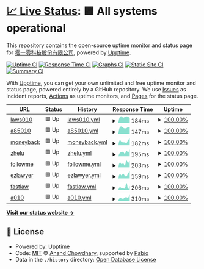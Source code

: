 # [📈 Live Status](https://upptime.010.tw): <!--live status--> **🟩 All systems operational**

This repository contains the open-source uptime monitor and status page for [零一零科技股份有限公司](https://010.tw), powered by [Upptime](https://github.com/upptime/upptime).

[![Uptime CI](https://github.com/010tech/upptime/workflows/Uptime%20CI/badge.svg)](https://github.com/010tech/upptime/actions?query=workflow%3A%22Uptime+CI%22)
[![Response Time CI](https://github.com/010tech/upptime/workflows/Response%20Time%20CI/badge.svg)](https://github.com/010tech/upptime/actions?query=workflow%3A%22Response+Time+CI%22)
[![Graphs CI](https://github.com/010tech/upptime/workflows/Graphs%20CI/badge.svg)](https://github.com/010tech/upptime/actions?query=workflow%3A%22Graphs+CI%22)
[![Static Site CI](https://github.com/010tech/upptime/workflows/Static%20Site%20CI/badge.svg)](https://github.com/010tech/upptime/actions?query=workflow%3A%22Static+Site+CI%22)
[![Summary CI](https://github.com/010tech/upptime/workflows/Summary%20CI/badge.svg)](https://github.com/010tech/upptime/actions?query=workflow%3A%22Summary+CI%22)

With [Upptime](https://upptime.js.org), you can get your own unlimited and free uptime monitor and status page, powered entirely by a GitHub repository. We use [Issues](https://github.com/010tech/upptime/issues) as incident reports, [Actions](https://github.com/010tech/upptime/actions) as uptime monitors, and [Pages](https://upptime.010.tw) for the status page.

<!--start: status pages-->
<!-- This summary is generated by Upptime (https://github.com/upptime/upptime) -->
<!-- Do not edit this manually, your changes will be overwritten -->
<!-- prettier-ignore -->
| URL | Status | History | Response Time | Uptime |
| --- | ------ | ------- | ------------- | ------ |
| <img alt="" src="https://icons.duckduckgo.com/ip3/laws010.com.ico" height="13"> [laws010](https://laws010.com) | 🟩 Up | [laws010.yml](https://github.com/010tech/upptime/commits/HEAD/history/laws010.yml) | <details><summary><img alt="Response time graph" src="./graphs/laws010/response-time-week.png" height="20"> 184ms</summary><br><a href="https://upptime.010.tw/history/laws010"><img alt="Response time 219" src="https://img.shields.io/endpoint?url=https%3A%2F%2Fraw.githubusercontent.com%2F010tech%2Fupptime%2FHEAD%2Fapi%2Flaws010%2Fresponse-time.json"></a><br><a href="https://upptime.010.tw/history/laws010"><img alt="24-hour response time 152" src="https://img.shields.io/endpoint?url=https%3A%2F%2Fraw.githubusercontent.com%2F010tech%2Fupptime%2FHEAD%2Fapi%2Flaws010%2Fresponse-time-day.json"></a><br><a href="https://upptime.010.tw/history/laws010"><img alt="7-day response time 184" src="https://img.shields.io/endpoint?url=https%3A%2F%2Fraw.githubusercontent.com%2F010tech%2Fupptime%2FHEAD%2Fapi%2Flaws010%2Fresponse-time-week.json"></a><br><a href="https://upptime.010.tw/history/laws010"><img alt="30-day response time 209" src="https://img.shields.io/endpoint?url=https%3A%2F%2Fraw.githubusercontent.com%2F010tech%2Fupptime%2FHEAD%2Fapi%2Flaws010%2Fresponse-time-month.json"></a><br><a href="https://upptime.010.tw/history/laws010"><img alt="1-year response time 219" src="https://img.shields.io/endpoint?url=https%3A%2F%2Fraw.githubusercontent.com%2F010tech%2Fupptime%2FHEAD%2Fapi%2Flaws010%2Fresponse-time-year.json"></a></details> | <details><summary><a href="https://upptime.010.tw/history/laws010">100.00%</a></summary><a href="https://upptime.010.tw/history/laws010"><img alt="All-time uptime 100.00%" src="https://img.shields.io/endpoint?url=https%3A%2F%2Fraw.githubusercontent.com%2F010tech%2Fupptime%2FHEAD%2Fapi%2Flaws010%2Fuptime.json"></a><br><a href="https://upptime.010.tw/history/laws010"><img alt="24-hour uptime 100.00%" src="https://img.shields.io/endpoint?url=https%3A%2F%2Fraw.githubusercontent.com%2F010tech%2Fupptime%2FHEAD%2Fapi%2Flaws010%2Fuptime-day.json"></a><br><a href="https://upptime.010.tw/history/laws010"><img alt="7-day uptime 100.00%" src="https://img.shields.io/endpoint?url=https%3A%2F%2Fraw.githubusercontent.com%2F010tech%2Fupptime%2FHEAD%2Fapi%2Flaws010%2Fuptime-week.json"></a><br><a href="https://upptime.010.tw/history/laws010"><img alt="30-day uptime 100.00%" src="https://img.shields.io/endpoint?url=https%3A%2F%2Fraw.githubusercontent.com%2F010tech%2Fupptime%2FHEAD%2Fapi%2Flaws010%2Fuptime-month.json"></a><br><a href="https://upptime.010.tw/history/laws010"><img alt="1-year uptime 100.00%" src="https://img.shields.io/endpoint?url=https%3A%2F%2Fraw.githubusercontent.com%2F010tech%2Fupptime%2FHEAD%2Fapi%2Flaws010%2Fuptime-year.json"></a></details>
| <img alt="" src="https://icons.duckduckgo.com/ip3/85010.tw.ico" height="13"> [a85010](https://85010.tw) | 🟩 Up | [a85010.yml](https://github.com/010tech/upptime/commits/HEAD/history/a85010.yml) | <details><summary><img alt="Response time graph" src="./graphs/a85010/response-time-week.png" height="20"> 147ms</summary><br><a href="https://upptime.010.tw/history/a85010"><img alt="Response time 222" src="https://img.shields.io/endpoint?url=https%3A%2F%2Fraw.githubusercontent.com%2F010tech%2Fupptime%2FHEAD%2Fapi%2Fa85010%2Fresponse-time.json"></a><br><a href="https://upptime.010.tw/history/a85010"><img alt="24-hour response time 148" src="https://img.shields.io/endpoint?url=https%3A%2F%2Fraw.githubusercontent.com%2F010tech%2Fupptime%2FHEAD%2Fapi%2Fa85010%2Fresponse-time-day.json"></a><br><a href="https://upptime.010.tw/history/a85010"><img alt="7-day response time 147" src="https://img.shields.io/endpoint?url=https%3A%2F%2Fraw.githubusercontent.com%2F010tech%2Fupptime%2FHEAD%2Fapi%2Fa85010%2Fresponse-time-week.json"></a><br><a href="https://upptime.010.tw/history/a85010"><img alt="30-day response time 212" src="https://img.shields.io/endpoint?url=https%3A%2F%2Fraw.githubusercontent.com%2F010tech%2Fupptime%2FHEAD%2Fapi%2Fa85010%2Fresponse-time-month.json"></a><br><a href="https://upptime.010.tw/history/a85010"><img alt="1-year response time 222" src="https://img.shields.io/endpoint?url=https%3A%2F%2Fraw.githubusercontent.com%2F010tech%2Fupptime%2FHEAD%2Fapi%2Fa85010%2Fresponse-time-year.json"></a></details> | <details><summary><a href="https://upptime.010.tw/history/a85010">100.00%</a></summary><a href="https://upptime.010.tw/history/a85010"><img alt="All-time uptime 100.00%" src="https://img.shields.io/endpoint?url=https%3A%2F%2Fraw.githubusercontent.com%2F010tech%2Fupptime%2FHEAD%2Fapi%2Fa85010%2Fuptime.json"></a><br><a href="https://upptime.010.tw/history/a85010"><img alt="24-hour uptime 100.00%" src="https://img.shields.io/endpoint?url=https%3A%2F%2Fraw.githubusercontent.com%2F010tech%2Fupptime%2FHEAD%2Fapi%2Fa85010%2Fuptime-day.json"></a><br><a href="https://upptime.010.tw/history/a85010"><img alt="7-day uptime 100.00%" src="https://img.shields.io/endpoint?url=https%3A%2F%2Fraw.githubusercontent.com%2F010tech%2Fupptime%2FHEAD%2Fapi%2Fa85010%2Fuptime-week.json"></a><br><a href="https://upptime.010.tw/history/a85010"><img alt="30-day uptime 100.00%" src="https://img.shields.io/endpoint?url=https%3A%2F%2Fraw.githubusercontent.com%2F010tech%2Fupptime%2FHEAD%2Fapi%2Fa85010%2Fuptime-month.json"></a><br><a href="https://upptime.010.tw/history/a85010"><img alt="1-year uptime 100.00%" src="https://img.shields.io/endpoint?url=https%3A%2F%2Fraw.githubusercontent.com%2F010tech%2Fupptime%2FHEAD%2Fapi%2Fa85010%2Fuptime-year.json"></a></details>
| <img alt="" src="https://icons.duckduckgo.com/ip3/moneyback.co.ico" height="13"> [moneyback](https://moneyback.co) | 🟩 Up | [moneyback.yml](https://github.com/010tech/upptime/commits/HEAD/history/moneyback.yml) | <details><summary><img alt="Response time graph" src="./graphs/moneyback/response-time-week.png" height="20"> 182ms</summary><br><a href="https://upptime.010.tw/history/moneyback"><img alt="Response time 203" src="https://img.shields.io/endpoint?url=https%3A%2F%2Fraw.githubusercontent.com%2F010tech%2Fupptime%2FHEAD%2Fapi%2Fmoneyback%2Fresponse-time.json"></a><br><a href="https://upptime.010.tw/history/moneyback"><img alt="24-hour response time 316" src="https://img.shields.io/endpoint?url=https%3A%2F%2Fraw.githubusercontent.com%2F010tech%2Fupptime%2FHEAD%2Fapi%2Fmoneyback%2Fresponse-time-day.json"></a><br><a href="https://upptime.010.tw/history/moneyback"><img alt="7-day response time 182" src="https://img.shields.io/endpoint?url=https%3A%2F%2Fraw.githubusercontent.com%2F010tech%2Fupptime%2FHEAD%2Fapi%2Fmoneyback%2Fresponse-time-week.json"></a><br><a href="https://upptime.010.tw/history/moneyback"><img alt="30-day response time 207" src="https://img.shields.io/endpoint?url=https%3A%2F%2Fraw.githubusercontent.com%2F010tech%2Fupptime%2FHEAD%2Fapi%2Fmoneyback%2Fresponse-time-month.json"></a><br><a href="https://upptime.010.tw/history/moneyback"><img alt="1-year response time 203" src="https://img.shields.io/endpoint?url=https%3A%2F%2Fraw.githubusercontent.com%2F010tech%2Fupptime%2FHEAD%2Fapi%2Fmoneyback%2Fresponse-time-year.json"></a></details> | <details><summary><a href="https://upptime.010.tw/history/moneyback">100.00%</a></summary><a href="https://upptime.010.tw/history/moneyback"><img alt="All-time uptime 99.95%" src="https://img.shields.io/endpoint?url=https%3A%2F%2Fraw.githubusercontent.com%2F010tech%2Fupptime%2FHEAD%2Fapi%2Fmoneyback%2Fuptime.json"></a><br><a href="https://upptime.010.tw/history/moneyback"><img alt="24-hour uptime 100.00%" src="https://img.shields.io/endpoint?url=https%3A%2F%2Fraw.githubusercontent.com%2F010tech%2Fupptime%2FHEAD%2Fapi%2Fmoneyback%2Fuptime-day.json"></a><br><a href="https://upptime.010.tw/history/moneyback"><img alt="7-day uptime 100.00%" src="https://img.shields.io/endpoint?url=https%3A%2F%2Fraw.githubusercontent.com%2F010tech%2Fupptime%2FHEAD%2Fapi%2Fmoneyback%2Fuptime-week.json"></a><br><a href="https://upptime.010.tw/history/moneyback"><img alt="30-day uptime 99.94%" src="https://img.shields.io/endpoint?url=https%3A%2F%2Fraw.githubusercontent.com%2F010tech%2Fupptime%2FHEAD%2Fapi%2Fmoneyback%2Fuptime-month.json"></a><br><a href="https://upptime.010.tw/history/moneyback"><img alt="1-year uptime 99.95%" src="https://img.shields.io/endpoint?url=https%3A%2F%2Fraw.githubusercontent.com%2F010tech%2Fupptime%2FHEAD%2Fapi%2Fmoneyback%2Fuptime-year.json"></a></details>
| <img alt="" src="https://icons.duckduckgo.com/ip3/zhelu.tw.ico" height="13"> [zhelu](https://zhelu.tw) | 🟩 Up | [zhelu.yml](https://github.com/010tech/upptime/commits/HEAD/history/zhelu.yml) | <details><summary><img alt="Response time graph" src="./graphs/zhelu/response-time-week.png" height="20"> 195ms</summary><br><a href="https://upptime.010.tw/history/zhelu"><img alt="Response time 315" src="https://img.shields.io/endpoint?url=https%3A%2F%2Fraw.githubusercontent.com%2F010tech%2Fupptime%2FHEAD%2Fapi%2Fzhelu%2Fresponse-time.json"></a><br><a href="https://upptime.010.tw/history/zhelu"><img alt="24-hour response time 307" src="https://img.shields.io/endpoint?url=https%3A%2F%2Fraw.githubusercontent.com%2F010tech%2Fupptime%2FHEAD%2Fapi%2Fzhelu%2Fresponse-time-day.json"></a><br><a href="https://upptime.010.tw/history/zhelu"><img alt="7-day response time 195" src="https://img.shields.io/endpoint?url=https%3A%2F%2Fraw.githubusercontent.com%2F010tech%2Fupptime%2FHEAD%2Fapi%2Fzhelu%2Fresponse-time-week.json"></a><br><a href="https://upptime.010.tw/history/zhelu"><img alt="30-day response time 198" src="https://img.shields.io/endpoint?url=https%3A%2F%2Fraw.githubusercontent.com%2F010tech%2Fupptime%2FHEAD%2Fapi%2Fzhelu%2Fresponse-time-month.json"></a><br><a href="https://upptime.010.tw/history/zhelu"><img alt="1-year response time 315" src="https://img.shields.io/endpoint?url=https%3A%2F%2Fraw.githubusercontent.com%2F010tech%2Fupptime%2FHEAD%2Fapi%2Fzhelu%2Fresponse-time-year.json"></a></details> | <details><summary><a href="https://upptime.010.tw/history/zhelu">100.00%</a></summary><a href="https://upptime.010.tw/history/zhelu"><img alt="All-time uptime 99.97%" src="https://img.shields.io/endpoint?url=https%3A%2F%2Fraw.githubusercontent.com%2F010tech%2Fupptime%2FHEAD%2Fapi%2Fzhelu%2Fuptime.json"></a><br><a href="https://upptime.010.tw/history/zhelu"><img alt="24-hour uptime 100.00%" src="https://img.shields.io/endpoint?url=https%3A%2F%2Fraw.githubusercontent.com%2F010tech%2Fupptime%2FHEAD%2Fapi%2Fzhelu%2Fuptime-day.json"></a><br><a href="https://upptime.010.tw/history/zhelu"><img alt="7-day uptime 100.00%" src="https://img.shields.io/endpoint?url=https%3A%2F%2Fraw.githubusercontent.com%2F010tech%2Fupptime%2FHEAD%2Fapi%2Fzhelu%2Fuptime-week.json"></a><br><a href="https://upptime.010.tw/history/zhelu"><img alt="30-day uptime 99.97%" src="https://img.shields.io/endpoint?url=https%3A%2F%2Fraw.githubusercontent.com%2F010tech%2Fupptime%2FHEAD%2Fapi%2Fzhelu%2Fuptime-month.json"></a><br><a href="https://upptime.010.tw/history/zhelu"><img alt="1-year uptime 99.97%" src="https://img.shields.io/endpoint?url=https%3A%2F%2Fraw.githubusercontent.com%2F010tech%2Fupptime%2FHEAD%2Fapi%2Fzhelu%2Fuptime-year.json"></a></details>
| <img alt="" src="https://icons.duckduckgo.com/ip3/followme.law.ico" height="13"> [followme](https://followme.law) | 🟩 Up | [followme.yml](https://github.com/010tech/upptime/commits/HEAD/history/followme.yml) | <details><summary><img alt="Response time graph" src="./graphs/followme/response-time-week.png" height="20"> 203ms</summary><br><a href="https://upptime.010.tw/history/followme"><img alt="Response time 241" src="https://img.shields.io/endpoint?url=https%3A%2F%2Fraw.githubusercontent.com%2F010tech%2Fupptime%2FHEAD%2Fapi%2Ffollowme%2Fresponse-time.json"></a><br><a href="https://upptime.010.tw/history/followme"><img alt="24-hour response time 292" src="https://img.shields.io/endpoint?url=https%3A%2F%2Fraw.githubusercontent.com%2F010tech%2Fupptime%2FHEAD%2Fapi%2Ffollowme%2Fresponse-time-day.json"></a><br><a href="https://upptime.010.tw/history/followme"><img alt="7-day response time 203" src="https://img.shields.io/endpoint?url=https%3A%2F%2Fraw.githubusercontent.com%2F010tech%2Fupptime%2FHEAD%2Fapi%2Ffollowme%2Fresponse-time-week.json"></a><br><a href="https://upptime.010.tw/history/followme"><img alt="30-day response time 222" src="https://img.shields.io/endpoint?url=https%3A%2F%2Fraw.githubusercontent.com%2F010tech%2Fupptime%2FHEAD%2Fapi%2Ffollowme%2Fresponse-time-month.json"></a><br><a href="https://upptime.010.tw/history/followme"><img alt="1-year response time 241" src="https://img.shields.io/endpoint?url=https%3A%2F%2Fraw.githubusercontent.com%2F010tech%2Fupptime%2FHEAD%2Fapi%2Ffollowme%2Fresponse-time-year.json"></a></details> | <details><summary><a href="https://upptime.010.tw/history/followme">100.00%</a></summary><a href="https://upptime.010.tw/history/followme"><img alt="All-time uptime 100.00%" src="https://img.shields.io/endpoint?url=https%3A%2F%2Fraw.githubusercontent.com%2F010tech%2Fupptime%2FHEAD%2Fapi%2Ffollowme%2Fuptime.json"></a><br><a href="https://upptime.010.tw/history/followme"><img alt="24-hour uptime 100.00%" src="https://img.shields.io/endpoint?url=https%3A%2F%2Fraw.githubusercontent.com%2F010tech%2Fupptime%2FHEAD%2Fapi%2Ffollowme%2Fuptime-day.json"></a><br><a href="https://upptime.010.tw/history/followme"><img alt="7-day uptime 100.00%" src="https://img.shields.io/endpoint?url=https%3A%2F%2Fraw.githubusercontent.com%2F010tech%2Fupptime%2FHEAD%2Fapi%2Ffollowme%2Fuptime-week.json"></a><br><a href="https://upptime.010.tw/history/followme"><img alt="30-day uptime 100.00%" src="https://img.shields.io/endpoint?url=https%3A%2F%2Fraw.githubusercontent.com%2F010tech%2Fupptime%2FHEAD%2Fapi%2Ffollowme%2Fuptime-month.json"></a><br><a href="https://upptime.010.tw/history/followme"><img alt="1-year uptime 100.00%" src="https://img.shields.io/endpoint?url=https%3A%2F%2Fraw.githubusercontent.com%2F010tech%2Fupptime%2FHEAD%2Fapi%2Ffollowme%2Fuptime-year.json"></a></details>
| <img alt="" src="https://icons.duckduckgo.com/ip3/ezlawyer.tw.ico" height="13"> [ezlawyer](https://ezlawyer.tw) | 🟩 Up | [ezlawyer.yml](https://github.com/010tech/upptime/commits/HEAD/history/ezlawyer.yml) | <details><summary><img alt="Response time graph" src="./graphs/ezlawyer/response-time-week.png" height="20"> 159ms</summary><br><a href="https://upptime.010.tw/history/ezlawyer"><img alt="Response time 205" src="https://img.shields.io/endpoint?url=https%3A%2F%2Fraw.githubusercontent.com%2F010tech%2Fupptime%2FHEAD%2Fapi%2Fezlawyer%2Fresponse-time.json"></a><br><a href="https://upptime.010.tw/history/ezlawyer"><img alt="24-hour response time 280" src="https://img.shields.io/endpoint?url=https%3A%2F%2Fraw.githubusercontent.com%2F010tech%2Fupptime%2FHEAD%2Fapi%2Fezlawyer%2Fresponse-time-day.json"></a><br><a href="https://upptime.010.tw/history/ezlawyer"><img alt="7-day response time 159" src="https://img.shields.io/endpoint?url=https%3A%2F%2Fraw.githubusercontent.com%2F010tech%2Fupptime%2FHEAD%2Fapi%2Fezlawyer%2Fresponse-time-week.json"></a><br><a href="https://upptime.010.tw/history/ezlawyer"><img alt="30-day response time 202" src="https://img.shields.io/endpoint?url=https%3A%2F%2Fraw.githubusercontent.com%2F010tech%2Fupptime%2FHEAD%2Fapi%2Fezlawyer%2Fresponse-time-month.json"></a><br><a href="https://upptime.010.tw/history/ezlawyer"><img alt="1-year response time 205" src="https://img.shields.io/endpoint?url=https%3A%2F%2Fraw.githubusercontent.com%2F010tech%2Fupptime%2FHEAD%2Fapi%2Fezlawyer%2Fresponse-time-year.json"></a></details> | <details><summary><a href="https://upptime.010.tw/history/ezlawyer">100.00%</a></summary><a href="https://upptime.010.tw/history/ezlawyer"><img alt="All-time uptime 100.00%" src="https://img.shields.io/endpoint?url=https%3A%2F%2Fraw.githubusercontent.com%2F010tech%2Fupptime%2FHEAD%2Fapi%2Fezlawyer%2Fuptime.json"></a><br><a href="https://upptime.010.tw/history/ezlawyer"><img alt="24-hour uptime 100.00%" src="https://img.shields.io/endpoint?url=https%3A%2F%2Fraw.githubusercontent.com%2F010tech%2Fupptime%2FHEAD%2Fapi%2Fezlawyer%2Fuptime-day.json"></a><br><a href="https://upptime.010.tw/history/ezlawyer"><img alt="7-day uptime 100.00%" src="https://img.shields.io/endpoint?url=https%3A%2F%2Fraw.githubusercontent.com%2F010tech%2Fupptime%2FHEAD%2Fapi%2Fezlawyer%2Fuptime-week.json"></a><br><a href="https://upptime.010.tw/history/ezlawyer"><img alt="30-day uptime 100.00%" src="https://img.shields.io/endpoint?url=https%3A%2F%2Fraw.githubusercontent.com%2F010tech%2Fupptime%2FHEAD%2Fapi%2Fezlawyer%2Fuptime-month.json"></a><br><a href="https://upptime.010.tw/history/ezlawyer"><img alt="1-year uptime 100.00%" src="https://img.shields.io/endpoint?url=https%3A%2F%2Fraw.githubusercontent.com%2F010tech%2Fupptime%2FHEAD%2Fapi%2Fezlawyer%2Fuptime-year.json"></a></details>
| <img alt="" src="https://icons.duckduckgo.com/ip3/fastlaw.tw.ico" height="13"> [fastlaw](https://fastlaw.tw) | 🟩 Up | [fastlaw.yml](https://github.com/010tech/upptime/commits/HEAD/history/fastlaw.yml) | <details><summary><img alt="Response time graph" src="./graphs/fastlaw/response-time-week.png" height="20"> 206ms</summary><br><a href="https://upptime.010.tw/history/fastlaw"><img alt="Response time 176" src="https://img.shields.io/endpoint?url=https%3A%2F%2Fraw.githubusercontent.com%2F010tech%2Fupptime%2FHEAD%2Fapi%2Ffastlaw%2Fresponse-time.json"></a><br><a href="https://upptime.010.tw/history/fastlaw"><img alt="24-hour response time 299" src="https://img.shields.io/endpoint?url=https%3A%2F%2Fraw.githubusercontent.com%2F010tech%2Fupptime%2FHEAD%2Fapi%2Ffastlaw%2Fresponse-time-day.json"></a><br><a href="https://upptime.010.tw/history/fastlaw"><img alt="7-day response time 206" src="https://img.shields.io/endpoint?url=https%3A%2F%2Fraw.githubusercontent.com%2F010tech%2Fupptime%2FHEAD%2Fapi%2Ffastlaw%2Fresponse-time-week.json"></a><br><a href="https://upptime.010.tw/history/fastlaw"><img alt="30-day response time 179" src="https://img.shields.io/endpoint?url=https%3A%2F%2Fraw.githubusercontent.com%2F010tech%2Fupptime%2FHEAD%2Fapi%2Ffastlaw%2Fresponse-time-month.json"></a><br><a href="https://upptime.010.tw/history/fastlaw"><img alt="1-year response time 176" src="https://img.shields.io/endpoint?url=https%3A%2F%2Fraw.githubusercontent.com%2F010tech%2Fupptime%2FHEAD%2Fapi%2Ffastlaw%2Fresponse-time-year.json"></a></details> | <details><summary><a href="https://upptime.010.tw/history/fastlaw">100.00%</a></summary><a href="https://upptime.010.tw/history/fastlaw"><img alt="All-time uptime 100.00%" src="https://img.shields.io/endpoint?url=https%3A%2F%2Fraw.githubusercontent.com%2F010tech%2Fupptime%2FHEAD%2Fapi%2Ffastlaw%2Fuptime.json"></a><br><a href="https://upptime.010.tw/history/fastlaw"><img alt="24-hour uptime 100.00%" src="https://img.shields.io/endpoint?url=https%3A%2F%2Fraw.githubusercontent.com%2F010tech%2Fupptime%2FHEAD%2Fapi%2Ffastlaw%2Fuptime-day.json"></a><br><a href="https://upptime.010.tw/history/fastlaw"><img alt="7-day uptime 100.00%" src="https://img.shields.io/endpoint?url=https%3A%2F%2Fraw.githubusercontent.com%2F010tech%2Fupptime%2FHEAD%2Fapi%2Ffastlaw%2Fuptime-week.json"></a><br><a href="https://upptime.010.tw/history/fastlaw"><img alt="30-day uptime 100.00%" src="https://img.shields.io/endpoint?url=https%3A%2F%2Fraw.githubusercontent.com%2F010tech%2Fupptime%2FHEAD%2Fapi%2Ffastlaw%2Fuptime-month.json"></a><br><a href="https://upptime.010.tw/history/fastlaw"><img alt="1-year uptime 100.00%" src="https://img.shields.io/endpoint?url=https%3A%2F%2Fraw.githubusercontent.com%2F010tech%2Fupptime%2FHEAD%2Fapi%2Ffastlaw%2Fuptime-year.json"></a></details>
| <img alt="" src="https://icons.duckduckgo.com/ip3/010.tw.ico" height="13"> [a010](https://010.tw) | 🟩 Up | [a010.yml](https://github.com/010tech/upptime/commits/HEAD/history/a010.yml) | <details><summary><img alt="Response time graph" src="./graphs/a010/response-time-week.png" height="20"> 310ms</summary><br><a href="https://upptime.010.tw/history/a010"><img alt="Response time 403" src="https://img.shields.io/endpoint?url=https%3A%2F%2Fraw.githubusercontent.com%2F010tech%2Fupptime%2FHEAD%2Fapi%2Fa010%2Fresponse-time.json"></a><br><a href="https://upptime.010.tw/history/a010"><img alt="24-hour response time 603" src="https://img.shields.io/endpoint?url=https%3A%2F%2Fraw.githubusercontent.com%2F010tech%2Fupptime%2FHEAD%2Fapi%2Fa010%2Fresponse-time-day.json"></a><br><a href="https://upptime.010.tw/history/a010"><img alt="7-day response time 310" src="https://img.shields.io/endpoint?url=https%3A%2F%2Fraw.githubusercontent.com%2F010tech%2Fupptime%2FHEAD%2Fapi%2Fa010%2Fresponse-time-week.json"></a><br><a href="https://upptime.010.tw/history/a010"><img alt="30-day response time 412" src="https://img.shields.io/endpoint?url=https%3A%2F%2Fraw.githubusercontent.com%2F010tech%2Fupptime%2FHEAD%2Fapi%2Fa010%2Fresponse-time-month.json"></a><br><a href="https://upptime.010.tw/history/a010"><img alt="1-year response time 403" src="https://img.shields.io/endpoint?url=https%3A%2F%2Fraw.githubusercontent.com%2F010tech%2Fupptime%2FHEAD%2Fapi%2Fa010%2Fresponse-time-year.json"></a></details> | <details><summary><a href="https://upptime.010.tw/history/a010">100.00%</a></summary><a href="https://upptime.010.tw/history/a010"><img alt="All-time uptime 99.95%" src="https://img.shields.io/endpoint?url=https%3A%2F%2Fraw.githubusercontent.com%2F010tech%2Fupptime%2FHEAD%2Fapi%2Fa010%2Fuptime.json"></a><br><a href="https://upptime.010.tw/history/a010"><img alt="24-hour uptime 100.00%" src="https://img.shields.io/endpoint?url=https%3A%2F%2Fraw.githubusercontent.com%2F010tech%2Fupptime%2FHEAD%2Fapi%2Fa010%2Fuptime-day.json"></a><br><a href="https://upptime.010.tw/history/a010"><img alt="7-day uptime 100.00%" src="https://img.shields.io/endpoint?url=https%3A%2F%2Fraw.githubusercontent.com%2F010tech%2Fupptime%2FHEAD%2Fapi%2Fa010%2Fuptime-week.json"></a><br><a href="https://upptime.010.tw/history/a010"><img alt="30-day uptime 99.94%" src="https://img.shields.io/endpoint?url=https%3A%2F%2Fraw.githubusercontent.com%2F010tech%2Fupptime%2FHEAD%2Fapi%2Fa010%2Fuptime-month.json"></a><br><a href="https://upptime.010.tw/history/a010"><img alt="1-year uptime 99.95%" src="https://img.shields.io/endpoint?url=https%3A%2F%2Fraw.githubusercontent.com%2F010tech%2Fupptime%2FHEAD%2Fapi%2Fa010%2Fuptime-year.json"></a></details>

<!--end: status pages-->

[**Visit our status website →**](https://upptime.010.tw)

## 📄 License

- Powered by: [Upptime](https://github.com/upptime/upptime)
- Code: [MIT](./LICENSE) © [Anand Chowdhary](https://anandchowdhary.com), supported by [Pabio](https://pabio.com)
- Data in the `./history` directory: [Open Database License](https://opendatacommons.org/licenses/odbl/1-0/)
